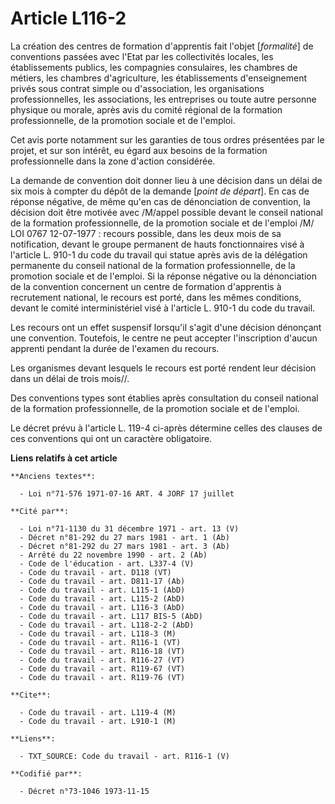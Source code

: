 # Article L116-2

La création des centres de formation d'apprentis fait l'objet [*formalité*] de conventions passées avec l'Etat par les
collectivités locales, les établissements publics, les compagnies consulaires, les chambres de métiers, les chambres
d'agriculture, les établissements d'enseignement privés sous contrat simple ou d'association, les organisations
professionnelles, les associations, les entreprises ou toute autre personne physique ou morale, après avis du comité régional
de la formation professionnelle, de la promotion sociale et de l'emploi.

Cet avis porte notamment sur les garanties de tous ordres présentées par le projet, et sur son intérêt, eu égard aux besoins
de la formation professionnelle dans la zone d'action considérée.

La demande de convention doit donner lieu à une décision dans un délai de six mois à compter du dépôt de la demande [*point
de départ*]. En cas de réponse négative, de même qu'en cas de dénonciation de convention, la décision doit être motivée
avec /M/appel possible devant le conseil national de la formation professionnelle, de la promotion sociale et de l'emploi /M/
LOI  0767 12-07-1977 : recours possible, dans les deux mois de sa notification, devant le groupe permanent de hauts
fonctionnaires visé à l'article L. 910-1 du code du travail qui statue après avis de la délégation permanente du conseil
national de la formation professionnelle, de la promotion sociale et de l'emploi. Si la réponse négative ou la dénonciation
de la convention concernent un centre de formation d'apprentis à recrutement national, le recours est porté, dans les mêmes
conditions, devant le comité interministériel visé à l'article L. 910-1 du code du travail.

Les recours ont un effet suspensif lorsqu'il s'agit d'une décision dénonçant une convention. Toutefois, le centre ne peut
accepter l'inscription d'aucun apprenti pendant la durée de l'examen du recours.

Les organismes devant lesquels le recours est porté rendent leur décision dans un délai de trois mois//.

Des conventions types sont établies après consultation du conseil national de la formation professionnelle, de la promotion
sociale et de l'emploi.

Le décret prévu à l'article L. 119-4 ci-après détermine celles des clauses de ces conventions qui ont un caractère
obligatoire.

**Liens relatifs à cet article**

	**Anciens textes**:

	  - Loi n°71-576 1971-07-16 ART. 4 JORF 17 juillet

	**Cité par**:

	  - Loi n°71-1130 du 31 décembre 1971 - art. 13 (V)
	  - Décret n°81-292 du 27 mars 1981 - art. 1 (Ab)
	  - Décret n°81-292 du 27 mars 1981 - art. 3 (Ab)
	  - Arrêté du 22 novembre 1990 - art. 2 (Ab)
	  - Code de l'éducation - art. L337-4 (V)
	  - Code du travail - art. D118 (VT)
	  - Code du travail - art. D811-17 (Ab)
	  - Code du travail - art. L115-1 (AbD)
	  - Code du travail - art. L115-2 (AbD)
	  - Code du travail - art. L116-3 (AbD)
	  - Code du travail - art. L117 BIS-5 (AbD)
	  - Code du travail - art. L118-2-2 (AbD)
	  - Code du travail - art. L118-3 (M)
	  - Code du travail - art. R116-1 (VT)
	  - Code du travail - art. R116-18 (VT)
	  - Code du travail - art. R116-27 (VT)
	  - Code du travail - art. R119-67 (VT)
	  - Code du travail - art. R119-76 (VT)

	**Cite**:

	  - Code du travail - art. L119-4 (M)
	  - Code du travail - art. L910-1 (M)

	**Liens**:

	  - TXT_SOURCE: Code du travail - art. R116-1 (V)

	**Codifié par**:

	  - Décret n°73-1046 1973-11-15
